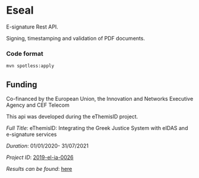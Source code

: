# Eseal

E-signature Rest API.


Signing, timestamping and validation of PDF documents.

### Code format
```bash
mvn spotless:apply
```


## Funding 
Co-financed by the European Union, the Innovation and Networks Executive Agency and CEF Telecom

Τhis api was developed during the eThemisID project. 

_Full Title_: eThemisID: Integrating the Greek Justice System with eIDAS and e-signature services

_Duration_: 01/01/2020- 31/07/2021 

_Project ID_: [2019-el-ia-0026](https://ec.europa.eu/inea/en/connecting-europe-facility/cef-telecom/2019-el-ia-0026)

_Results can be found_: [here](https://www.adjustice.gr/ethemis/?lang=en) 

